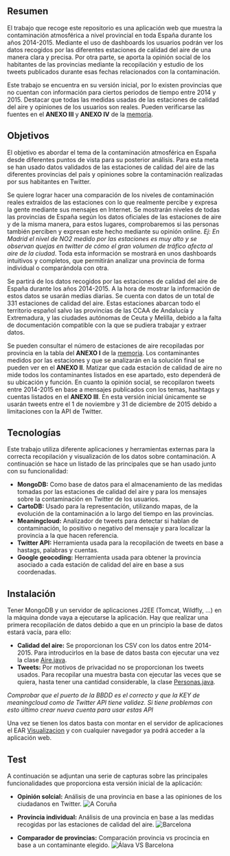 ## Resumen

El trabajo que recoge este repositorio es una aplicación web que muestra la contaminación atmosférica a nivel provincial en toda España durante los años 2014-2015. Mediante el uso de dashboards los usuarios podrán ver los datos recogidos por las diferentes estaciones de calidad del aire de una manera clara y precisa. Por otra parte, se aporta la opinión social de los habitantes de las provincias mediante la recopilación y estudio de los tweets publicados durante esas fechas relacionados con la contaminación.

Este trabajo se encuentra en su versión inicial, por lo existen provincias que no cuentan con información para ciertos periodos de tiempo entre 2014 y 2015. Destacar que todas las medidas usadas de las estaciones de calidad del aire y opiniones de los usuarios son reales. Pueden verificarse las fuentes en el **ANEXO III** y **ANEXO IV** de la [memoria](https://github.com/Javi1993/ISI/blob/master/100290698_100290892.pdf).

## Objetivos

El objetivo es abordar el tema de la contaminación atmosférica en España desde diferentes puntos de vista para su posterior análisis. Para esta meta se han usado datos validados de las estaciones de calidad del aire de las diferentes provincias del país y opiniones sobre la contaminación realizadas por sus habitantes en Twitter.

Se quiere lograr hacer una comparación de los niveles de contaminación reales extraídos de las estaciones con lo que realmente percibe y expresa la gente mediante sus mensajes en Internet. Se mostrarán niveles de todas las provincias de España según los datos oficiales de las estaciones de aire y de la misma manera, para estos lugares, comprobaremos si las personas también perciben y expresan este hecho mediante su opinión online. *Ej: En Madrid el nivel de NO2 medido por las estaciones es muy alto y se observan quejas en twitter de cómo el gran volumen de tráfico afecta al aire de la ciudad*.
Toda esta información se mostrará en unos dashboards intuitivos y completos, que permitirán analizar una provincia de forma individual o comparándola con otra.

Se partirá de los datos recogidos por las estaciones de calidad del aire de España durante los años 2014-2015. A la hora de mostrar la información de estos datos se usarán medias diarias.
Se cuenta con datos de un total de 331 estaciones de calidad del aire. Estas estaciones abarcan todo el territorio español salvo las provincias de las CCAA de Andalucía y Extremadura, y las ciudades autónomas de Ceuta y Melilla, debido a la falta de documentación compatible con la que se pudiera trabajar y extraer datos. 

Se pueden consultar el número de estaciones de aire recopiladas por provincia en la tabla del **ANEXO I** de la [memoria](https://github.com/Javi1993/ISI/blob/master/100290698_100290892.pdf). Los contaminantes medidos por las estaciones y que se analizarán en la solución final se pueden ver en el **ANEXO II**. Matizar que cada estación de calidad de aire no mide todos los contaminantes listados en ese apartado, esto dependerá de su ubicación y función.
En cuanto la opinión social, se recopilaron tweets entre 2014-2015 en base a mensajes publicados con los temas, hashtags y cuentas listados en el **ANEXO III**. En esta versión inicial únicamente se usarán tweets entre el 1 de noviembre y 31 de diciembre de 2015 debido a limitaciones con la API de Twitter.

## Tecnologías

Este trabajo utiliza diferente aplicaciones y herramientas externas para la correcta recopilación y visualización de los datos sobre contaminación. A continuación se hace un listado de las principales que se han usado junto con su funcionalidad:

* **MongoDB:** Como base de datos para el almacenamiento de las medidas tomadas por las estaciones de calidad del aire y para los mensajes sobre la contaminación en Twitter de los usuarios.
* **CartoDB:** Usado para la representación, utilizando mapas, de la evolución de la contaminación a lo largo del tiempo en las provincias.
* **Meaningcloud:** Analizador de tweets para detectar si hablan de contaminación, lo positivo o negativo del mensaje y para localizar la provincia a la que hacen referencia.
* **Twitter API:** Herramienta usada para la recopilación de tweets en base a hastags, palabras y cuentas.
* **Google geocoding:** Herramienta usada para obtener la provincia asociado a cada estación de calidad del aire en base a sus coordenadas.

## Instalación

Tener MongoDB y un servidor de aplicaciones J2EE (Tomcat, Wildfly, ...) en la máquina donde vaya a ejecutarse la aplicación. Hay que realizar una primera recopilación de datos debido a que en un principio la base de datos estará vacía, para ello:
* **Calidad del aire:** Se proporcionan los CSV con los datos entre 2014-2015. Para introducirlos en la base de datos basta con ejecutar una vez la clase [Aire.java](https://github.com/Javi1993/ISI/blob/master/DATOS/src/main/java/com/isi/master/DATOS/Aire.java).
* **Tweets:** Por motivos de privacidad no se proporcionan los tweets usados. Para recopilar una muestra basta con ejecutar las veces que se quiera, hasta tener una cantidad considerable, la clase [Personas.java](https://github.com/Javi1993/ISI/blob/master/DATOS/src/main/java/com/isi/master/DATOS/Personas.java).

*Comprobar que el puerto de la BBDD es el correcto y que la KEY de meaningcloud como de Twitter API tiene validez. Si tiene problemas con esto último crear nueva cuenta para usar estas API*

Una vez se tienen los datos basta con montar en el servidor de aplicaciones el EAR [Visualizacion](https://github.com/Javi1993/ISI/tree/master/Visualizacion) y con cualquier navegador ya podrá acceder a la aplicación web.

## Test

A continuación se adjuntan una serie de capturas sobre las principales funcionalidades que proporciona esta versión inicial de la aplicación:

* **Opinión solcial:** Análisis de una provincia en base a las opiniones de los ciudadanos en Twitter.
![A Coruña](http://oi67.tinypic.com/2i8yckg.jpg)

* **Provincia individual:** Análisis de una provincia en base a las medidas recogidas por las estaciones de calidad del aire.
![Barcelona](http://i64.tinypic.com/29ase50.png)

* **Comparador de provincias:** Comparación provincia vs procincia en base a un contaminante elegido.
![Álava VS Barcelona](http://i65.tinypic.com/2qkhspd.png)
